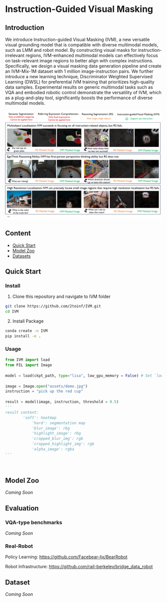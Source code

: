 # Instruction-Guided Visual Masking


## Introduction

We introduce Instruction-guided Visual Masking (IVM), a new versatile visual grounding model that is compatible with diverse multimodal models, such as LMM and robot model. By constructing visual masks for instruction-irrelevant regions, IVM-enhanced multimodal models can effectively focus on task-relevant image regions to better align with complex instructions. Specifically, we design a visual masking data generation pipeline and create an IVM-Mix-1M dataset with 1 million image-instruction pairs. We further introduce a new learning technique, Discriminator Weighted Supervised Learning (DWSL) for preferential IVM training that prioritizes high-quality data samples. Experimental results on generic multimodal tasks such as VQA and embodied robotic control demonstrate the versatility of IVM, which as a plug-and-play tool, significantly boosts the performance of diverse multimodal models.

![1716817940241](image/README/1716817940241.png)

## Content

* [Quick Start](#quick-start)
* [Model Zoo](#quick-start)
* [Datasets](#quick-start)

## Quick Start

### Install

1. Clone this repository and navigate to IVM folder

```bash
git clone https://github.com/2toinf/IVM.git
cd IVM
```

2. Install Package

```bash
conda create -n IVM
pip install -e .
```

### Usage

```python
from IVM import load
from PIL import Image

model = load(ckpt_path, type="lisa", low_gpu_memory = False) # Set `low_gpu_memory=True` if you don't have enough GPU Memory

image = Image.open("assets/demo.jpg")
instruction = "pick up the red cup"

result = model(image, instruction, threshold = 0.5)
'''
result content:
	    'soft': heatmap
            'hard': segmentation map
            'blur_image': rbg
            'highlight_image': rbg
            'cropped_blur_img': rgb
            'cropped_highlight_img': rgb
            'alpha_image': rgba
'''




```


## Model Zoo

*Coming Soon*


## Evaluation

### VQA-type benchmarks

*Coming Soon*

### Real-Robot

Policy Learning: https://github.com/Facebear-ljx/BearRobot

Robot Infrastructure: https://github.com/rail-berkeley/bridge_data_robot

## Dataset

*Coming Soon*
